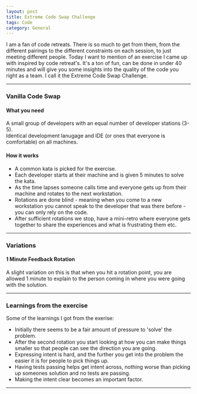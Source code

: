 ```yaml
---
layout: post
title: Extreme Code Swap Challenge
tags: Code
category: General
---
```

I am a fan of code retreats. There is so much to get from them, from the different pairings to the different constraints on each session, to just meeting different people. Today I want to mention of an exercise I came up with inspired by code retreat's. It's a ton of fun, can be done in under 40 minutes and will give you some insights into the quality of the code you right as a team. I call it the Extreme Code Swap Challenge.

-------------------------------------------------------------------------

### Vanilla Code Swap ###

#### What you need ####

A small group of developers with an equal number of developer stations (3-5).   
Identical development lanugage and IDE (or ones that everyone is comfortable) on all machines.  

#### How it works ####

- A common kata is picked for the exercise.  
- Each developer starts at their machine and is given 5 minutes to solve the kata.  
- As the time lapses someone calls time and everyone gets up from their machine and rotates to the next workstation.  
- Rotations are done blind - meaning when you come to a new workstation you cannot speak to the developer that was there before - you can only rely on the code.  
- After sufficient rotations we stop, have a mini-retro where everyone gets together to share the experiences and what is frustrating them etc.  

-------------------------------------------------------------------------

### Variations ###

#### 1 Minute Feedback Rotation ####

A slight variation on this is that when you hit a rotation point, you are allowed 1 minute to explain to the person coming in where you were going with the solution.

-------------------------------------------------------------------------

### Learnings from the exercise ###

Some of the learnings I got from the exerise:  
- Initially there seems to be a fair amount of pressure to 'solve' the problem.  
- After the second rotation you start looking at how you can make things smaller so that people can see the direction you are going.  
- Expressing intent is hard, and the further you get into the problem the easier it is for people to pick things up.  
- Having tests passing helps get intent across, nothing worse than picking up someones solution and no tests are passing.  
- Making the intent clear becomes an important factor.  

-------------------------------------------------------------------------
